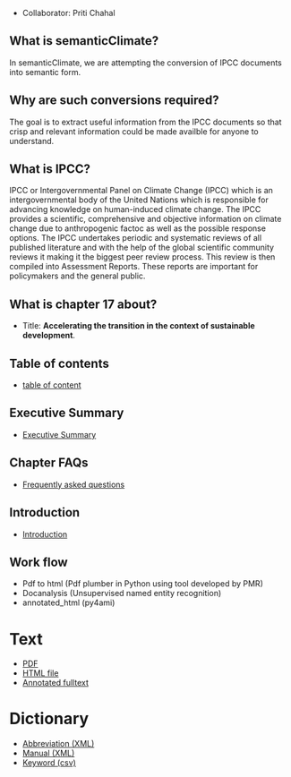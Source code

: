 * Collaborator: Priti Chahal

## What is semanticClimate? 
In semanticClimate, we are attempting the conversion of IPCC documents into semantic form. 

## Why are such conversions required? </h4>
The goal is to extract useful information from the IPCC documents so that crisp and relevant information could be made availble for anyone to understand.

## What is IPCC? 

<p> IPCC or Intergovernmental Panel on Climate Change (IPCC) which is an intergovernmental body of the United Nations which is responsible for advancing knowledge on human-induced climate change. The IPCC provides a scientific, comprehensive and objective information on climate change due to anthropogenic factoc as well as the possible response options. The IPCC undertakes periodic and systematic reviews of all published literature and with the help of the global scientific community reviews it making it the biggest peer review process. This review is then compiled into Assessment Reports. These reports are important for policymakers and the general public. <p>

## What is chapter 17 about?  

* Title: **Accelerating the transition in the context of sustainable development**. 

## Table of contents
* [table of content](https://github.com/petermr/semanticClimate/blob/main/ipcc/ar6/wg3/Chapter17/table_of_contents.md)

## Executive Summary
* [Executive Summary](https://github.com/petermr/semanticClimate/blob/main/ipcc/ar6/wg3/Chapter17/CompExecSumm.md)

## Chapter FAQs
* [Frequently asked questions](https://htmlpreview.github.io/?https://github.com/petermr/semanticClimate/blob/main/ipcc/ar6/wg3/Chapter17/frequently_asked_questions_(faqs).html)

## Introduction
* [Introduction](https://htmlpreview.github.io/?https://github.com/petermr/semanticClimate/blob/main/ipcc/ar6/wg3/Chapter17/Introduction.html)


## Work flow  

* Pdf to html (Pdf plumber in Python using tool developed by PMR)  
* Docanalysis (Unsupervised named entity recognition) 
* annotated_html (py4ami) 


# Text

* [PDF](https://github.com/petermr/semanticClimate/blob/main/ipcc/ar6/wg3/Chapter17/fulltext.pdf)
* [HTML file](https://htmlpreview.github.io/?https://github.com/petermr/semanticClimate/blob/main/ipcc/ar6/wg3/Chapter17/fulltext.html)
* [Annotated fulltext](https://htmlpreview.github.io/?https://github.com/petermr/semanticClimate/blob/main/ipcc/ar6/wg3/Chapter17/annotated_fulltext_Chapter17.html)

# Dictionary
* [Abbreviation (XML)](dict/ip_3_17_SD_abb.xml)
* [Manual (XML)](dict/ip_3_17_SD_man.xml)
* [Keyword (csv)](dict/ip_3_17_SD_keywords.xml)
